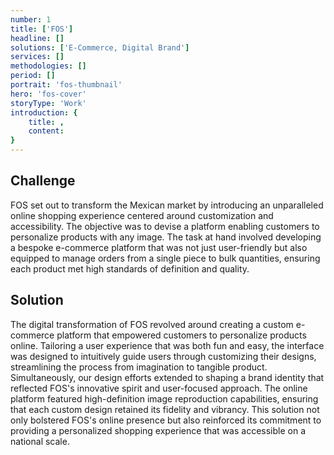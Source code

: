 ```yaml
---
number: 1
title: ['FOS']
headline: []
solutions: ['E-Commerce, Digital Brand']
services: []
methodologies: []
period: []
portrait: 'fos-thumbnail'
hero: 'fos-cover'
storyType: 'Work'
introduction: {
    title: ,
    content: 
}
---
```


## Challenge

FOS set out to transform the Mexican market by introducing an unparalleled online shopping experience centered around customization and accessibility. The objective was to devise a platform enabling customers to personalize products with any image. The task at hand involved developing a bespoke e-commerce platform that was not just user-friendly but also equipped to manage orders from a single piece to bulk quantities, ensuring each product met high standards of definition and quality.

## Solution

The digital transformation of FOS revolved around creating a custom e-commerce platform that empowered customers to personalize products online. Tailoring a user experience that was both fun and easy, the interface was designed to intuitively guide users through customizing their designs, streamlining the process from imagination to tangible product. Simultaneously, our design efforts extended to shaping a brand identity that reflected FOS's innovative spirit and user-focused approach. The online platform featured high-definition image reproduction capabilities, ensuring that each custom design retained its fidelity and vibrancy. This solution not only bolstered FOS's online presence but also reinforced its commitment to providing a personalized shopping experience that was accessible on a national scale.